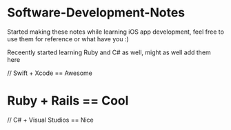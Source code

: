 # Software-Development-Notes

Started making these notes while learning iOS app development, feel free to use them for reference or what have you :)

Receently started learning Ruby and C# as well, might as well add them here

// Swift + Xcode == Awesome
# Ruby + Rails == Cool
// C# + Visual Studios == Nice
